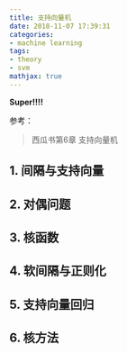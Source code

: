 ```yaml
---
title: 支持向量机
date: 2018-11-07 17:39:31
categories:
- machine learning
tags:
- theory
- svm
mathjax: true
---
```


**Super!!!!**

参考：

> 西瓜书第6章 支持向量机

## 1. 间隔与支持向量


## 2. 对偶问题


## 3. 核函数


## 4. 软间隔与正则化


## 5. 支持向量回归


## 6. 核方法


